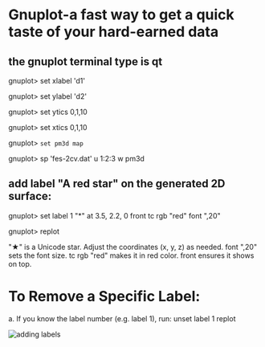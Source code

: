 # Gnuplot-a fast way to get a quick taste of your hard-earned data
## the gnuplot terminal type is qt

gnuplot> set xlabel 'd1'

gnuplot> set ylabel 'd2'

gnuplot> set ytics 0,1,10

gnuplot> set xtics 0,1,10

gnuplot> ``set pm3d map``


gnuplot> sp 'fes-2cv.dat' u 1:2:3 w pm3d

## add label "A red star" on the generated 2D surface:
gnuplot> set label 1 "*" at 3.5, 2.2, 0 front tc rgb "red" font ",20"

gnuplot> replot

"★" is a Unicode star.
Adjust the coordinates (x, y, z) as needed.
font ",20" sets the font size.
tc rgb "red" makes it in red color.
front ensures it shows on top.

# To Remove a Specific Label:

a. If you know the label number (e.g. label 1), run:
unset label 1
replot


![adding labels]([https://github.com/HuixiaLuScienceRocks/gnuplot_tricks/blob/main/fes-2cv.png](https://github.com/HuixiaLuScienceRocks/gnuplot_tricks/blob/main/fes-2cv.png))
